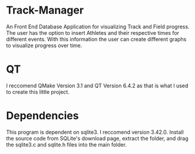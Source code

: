 # Track-Manager
An Front End Database Application for visualizing Track and Field progress. The user has the option to insert Athletes and their respective times for different events. With this information the user can create different graphs to visualize progress over time. 

# QT
I reccomend QMake Version 3.1 and QT Version 6.4.2 as that is what I used to create this little project.

# Dependencies
This program is dependent on sqlite3. I reccomend version 3.42.0. Install the source code from SQLite's download page, extract the folder, and drag the sqlite3.c and sqlite.h files into the main folder.
